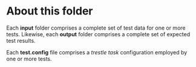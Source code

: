 # About this folder

Each **input** folder comprises a complete set of test data for one or more tests. Likewise, each **output** folder comprises a complete set of expected test results.

Each **test.config** file comprises a *trestle task* configuration employed by one or more tests.
